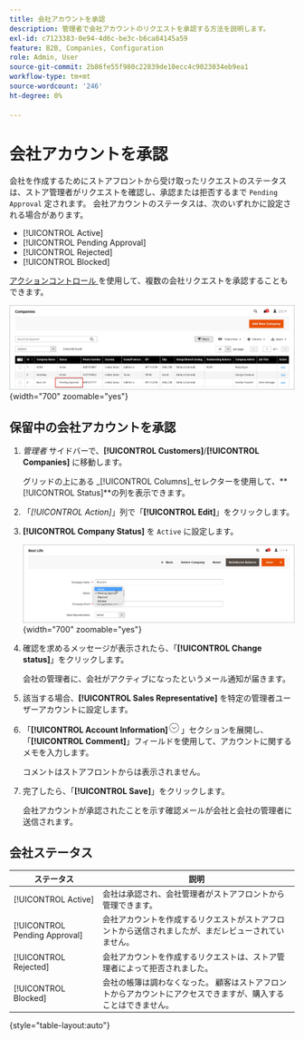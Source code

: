 ```yaml
---
title: 会社アカウントを承認
description: 管理者で会社アカウントのリクエストを承認する方法を説明します。
exl-id: c7123383-0e94-4d6c-be3c-b6ca84145a59
feature: B2B, Companies, Configuration
role: Admin, User
source-git-commit: 2b86fe55f980c22839de10ecc4c9023034eb9ea1
workflow-type: tm+mt
source-wordcount: '246'
ht-degree: 0%

---
```


# 会社アカウントを承認

会社を作成するためにストアフロントから受け取ったリクエストのステータスは、ストア管理者がリクエストを確認し、承認または拒否するまで `Pending Approval` 定されます。 会社アカウントのステータスは、次のいずれかに設定される場合があります。

- [!UICONTROL Active]
- [!UICONTROL Pending Approval]
- [!UICONTROL Rejected]
- [!UICONTROL Blocked]

[ アクションコントロール ](account-company-manage.md) を使用して、複数の会社リクエストを承認することもできます。

![ 承認保留中 ](./assets/companies-pending-approval.png){width="700" zoomable="yes"}

## 保留中の会社アカウントを承認

1. _管理者_ サイドバーで、**[!UICONTROL Customers]**/**[!UICONTROL Companies]** に移動します。

   グリッドの上にある _[!UICONTROL Columns]_セレクターを使用して、**[!UICONTROL Status]**の列を表示できます。

1. 「_[!UICONTROL Action]_」列で「**[!UICONTROL Edit]**」をクリックします。

1. **[!UICONTROL Company Status]** を `Active` に設定します。

   ![ 会社ステータスの設定 ](./assets/company-status-active.png){width="700" zoomable="yes"}

1. 確認を求めるメッセージが表示されたら、「**[!UICONTROL Change status]**」をクリックします。

   会社の管理者に、会社がアクティブになったというメール通知が届きます。

1. 該当する場合、**[!UICONTROL Sales Representative]** を特定の管理者ユーザーアカウントに設定します。

1. 「**[!UICONTROL Account Information]**![ 展開セレクター ](../assets/icon-display-expand.png)」セクションを展開し、「**[!UICONTROL Comment]**」フィールドを使用して、アカウントに関するメモを入力します。

   コメントはストアフロントからは表示されません。

1. 完了したら、「**[!UICONTROL Save]**」をクリックします。

   会社アカウントが承認されたことを示す確認メールが会社と会社の管理者に送信されます。

## 会社ステータス

| ステータス | 説明 |
|------------------|--------------------------------------------------------------------------------------------------------------------------------------------|
| [!UICONTROL Active] | 会社は承認され、会社管理者がストアフロントから管理できます。 |
| [!UICONTROL Pending Approval] | 会社アカウントを作成するリクエストがストアフロントから送信されましたが、まだレビューされていません。 |
| [!UICONTROL Rejected] | 会社アカウントを作成するリクエストは、ストア管理者によって拒否されました。 |
| [!UICONTROL Blocked] | 会社の帳簿は調わなくなった。 顧客はストアフロントからアカウントにアクセスできますが、購入することはできません。 |

{style="table-layout:auto"}
